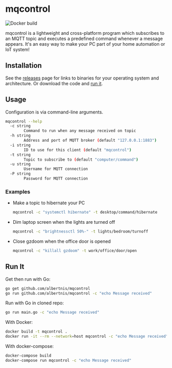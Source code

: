 # mqcontrol

![Docker build](https://github.com/albertnis/mqcontrol/workflows/Docker%20build/badge.svg)

mqcontrol is a lightweight and cross-platform program which subscribes to an MQTT topic and executes a predefined command whenever a message appears. It's an easy way to make your PC part of your home automation or IoT system!

## Installation

See the [releases](/releases) page for links to binaries for your operating system and architecture. Or download the code and [run it](#run-it).

## Usage

Configuration is via command-line arguments.

```bash
mqcontrol --help
  -c string
        Command to run when any message received on topic
  -h string
        Address and port of MQTT broker (default "127.0.0.1:1883")
  -i string
        ID to use for this client (default "mqcontrol")
  -t string
        Topic to subscribe to (default "computer/command")
  -u string
        Username for MQTT connection
  -P string
        Password for MQTT connection
```

### Examples

* Make a topic to hibernate your PC

    ```bash
    mqcontrol -c "systemctl hibernate" -t desktop/command/hibernate
    ```

* Dim laptop screen when the lights are turned off

    ```bash
    mqcontrol -c "brightnessctl 50%-" -t lights/bedroom/turnoff
    ```

* Close gzdoom when the office door is opened

    ```bash
    mqcontrol -c "killall gzdoom" -t work/office/door/open
    ```

## Run It

Get then run with Go:

```bash
go get github.com/albertnis/mqcontrol
go run github.com/albertnis/mqcontrol -c "echo Message received"
```

Run with Go in cloned repo:

```bash
go run main.go -c "echo Message received"
```

With Docker:

```bash
docker build -t mqcontrol .
docker run -it --rm --network=host mqcontrol -c "echo Message received"
```

With docker-compose:

```bash
docker-compose build
docker-compose run mqcontrol -c "echo Message received"
```
